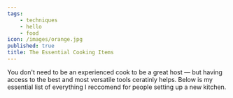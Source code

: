 ```yaml
---
tags:
    - techniques
    - hello
    - food
icon: /images/orange.jpg
published: true
title: The Essential Cooking Items
---
```


You don't need to be an experienced cook to be a great host — but having access to the best and most versatile tools ceratinly helps. Below is my essential list of everything I reccomend for people setting up a new kitchen.
